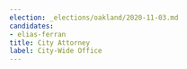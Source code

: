 ```yaml
---
election: _elections/oakland/2020-11-03.md
candidates:
- elias-ferran
title: City Attorney
label: City-Wide Office
---
```

